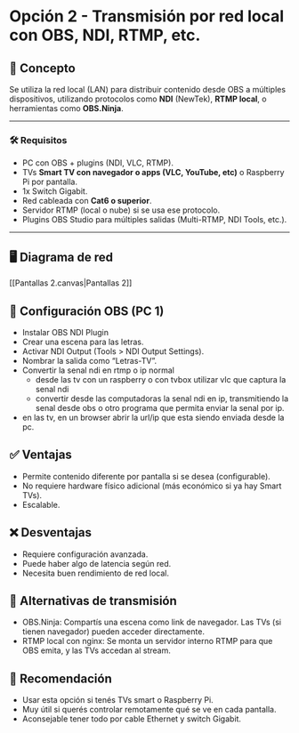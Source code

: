 # Opción 2 - Transmisión por red local con OBS, NDI, RTMP, etc.

## 🧩 Concepto

Se utiliza la red local (LAN) para distribuir contenido desde OBS a múltiples dispositivos, utilizando protocolos como **NDI** (NewTek), **RTMP local**, o herramientas como **OBS.Ninja**.

---

### 🛠 Requisitos

- PC con OBS + plugins (NDI, VLC, RTMP).
- TVs **Smart TV con navegador o apps (VLC, YouTube, etc)** o Raspberry Pi por pantalla.
- 1x Switch Gigabit.
- Red cableada con **Cat6 o superior**.
- Servidor RTMP (local o nube) si se usa ese protocolo.
- Plugins OBS Studio para múltiples salidas (Multi-RTMP, NDI Tools, etc.).

---

## 🖥️ Diagrama de red
[[Pantallas 2.canvas|Pantallas 2]]

## 🔧 Configuración OBS (PC 1)

- Instalar OBS NDI Plugin
- Crear una escena para las letras.
- Activar NDI Output (Tools > NDI Output Settings).
- Nombrar la salida como “Letras-TV”.
- Convertir la senal ndi en rtmp o ip normal
	- desde las tv con un raspberry o con tvbox utilizar vlc que captura la senal ndi
	- convertir desde las computadoras la senal ndi en ip, transmitiendo la senal desde obs o otro programa que permita enviar la senal por ip.
- en las tv, en un browser abrir la url/ip que esta siendo enviada desde la pc.

## ✅ Ventajas

- Permite contenido diferente por pantalla si se desea (configurable).
- No requiere hardware físico adicional (más económico si ya hay Smart TVs).
- Escalable.

## ❌ Desventajas

- Requiere configuración avanzada.
- Puede haber algo de latencia según red.
- Necesita buen rendimiento de red local.

## 🧠 Alternativas de transmisión

- OBS.Ninja: Compartís una escena como link de navegador. Las TVs (si tienen navegador) pueden acceder directamente.
- RTMP local con nginx: Se monta un servidor interno RTMP para que OBS emita, y las TVs accedan al stream.

## 📝 Recomendación

- Usar esta opción si tenés TVs smart o Raspberry Pi.
- Muy útil si querés controlar remotamente qué se ve en cada pantalla.
- Aconsejable tener todo por cable Ethernet y switch Gigabit.